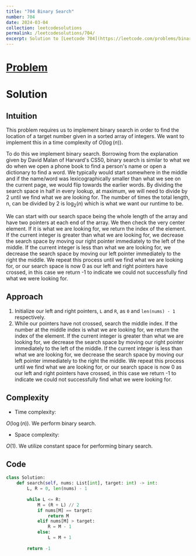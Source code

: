 ```yaml
---
title: "704 Binary Search"
number: 704
date: 2024-03-04
collection: leetcodesolutions
permalink: /leetcodesolutions/704/
excerpt: Solution to [Leetcode 704](https://leetcode.com/problems/binary-search/description/)
---
```

# [Problem](https://leetcode.com/problems/binary-search/description/)

# Solution

## Intuition
<!-- Describe your first thoughts on how to solve this problem. -->
This problem requires us to implement binary search in order to find the location of a target number given in a sorted array of integers. We want to implement this in a time complexity of $O(\log(n))$.

To do this we implement binary search. Borrowing from the explanation given by David Malan of Harvard's CS50, binary search is similar to what we do when we open a phone book to find a person's name or open a dictionary to find a word. We typically would start somewhere in the middle and if the name/word was lexicographically smaller than what we see on the current page, we would flip towards the earlier words. By dividing the search space in half in every lookup, at maximum, we will need to divide by 2 until we find what we are looking for. The number of times the total length, n, can be divided by 2 is $\log_{2}(n)$ which is what we want our runtime to be.

We can start with our search space being the whole length of the array and have two pointers at each end of the array. We then check the very center element. If it is what we are looking for, we return the index of the element. If the current integer is greater than what we are looking for, we decrease the search space by moving our right pointer immediately to the left of the middle. If the current integer is less than what we are looking for, we decrease the search space by moving our left pointer immediately to the right the middle. We repeat this process until we find what we are looking for, or our search space is now 0 as our left and right pointers have crossed, in this case we return -1 to indicate we could not successfully find what we were looking for.

## Approach
<!-- Describe your approach to solving the problem. -->
1. Initialize our left and right pointers, `L` and `R`, as `0` and `len(nums) - 1` respectively.
2. While our pointers have not crossed, search the middle index. If the number at the middle index is what we are looking for, we return the index of the element. If the current integer is greater than what we are looking for, we decrease the search space by moving our right pointer immediately to the left of the middle. If the current integer is less than what we are looking for, we decrease the search space by moving our left pointer immediately to the right the middle. We repeat this process until we find what we are looking for, or our search space is now 0 as our left and right pointers have crossed, in this case we return -1 to indicate we could not successfully find what we were looking for.

## Complexity
- Time complexity:
<!-- Add your time complexity here, e.g. $$O(n)$$ -->
$O(\log(n))$. We perform binary search.
- Space complexity:
<!-- Add your space complexity here, e.g. $$O(n)$$ -->
$O(1)$. We utilize constant space for performing binary search.

## Code
```python
class Solution:
    def search(self, nums: List[int], target: int) -> int:
        L, R = 0, len(nums) - 1
    
        while L <= R:
            M = (R + L) // 2
            if nums[M] == target:
                return M
            elif nums[M] > target:
                R = M - 1
            else:
                L = M + 1
        
        return -1
```